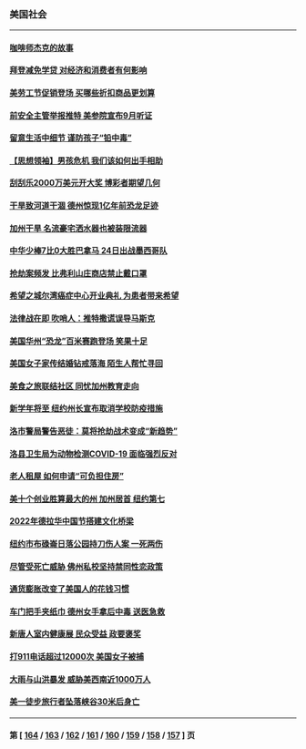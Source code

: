 ### 美国社会
---
#### [咖啡师杰克的故事](../../pages/ncid1078160/n13810070.md) 
#### [拜登减免学贷 对经济和消费者有何影响](../../pages/ncid1078160/n13809891.md) 
#### [美劳工节促销登场 买哪些折扣商品更划算](../../pages/ncid1078160/n13809422.md) 
#### [前安全主管举报推特 美参院宣布9月听证](../../pages/ncid1078160/n13809451.md) 
#### [留意生活中细节 谨防孩子“铅中毒”](../../pages/ncid1078160/n13809479.md) 
#### [【思想领袖】男孩危机 我们该如何出手相助](../../pages/ncid1078160/n13802005.md) 
#### [刮刮乐2000万美元开大奖 博彩者期望几何](../../pages/ncid1078160/n13809417.md) 
#### [干旱致河道干涸 德州惊现1亿年前恐龙足迹](../../pages/ncid1078160/n13808811.md) 
#### [加州干旱 名流豪宅洒水器也被装限流器](../../pages/ncid1078160/n13808901.md) 
#### [中华少棒7比0大胜巴拿马 24日出战墨西哥队](../../pages/ncid1078160/n13808658.md) 
#### [抢劫案频发 比弗利山庄商店禁止戴口罩](../../pages/ncid1078160/n13808796.md) 
#### [希望之城尔湾癌症中心开业典礼 为患者带来希望](../../pages/ncid1078160/n13808593.md) 
#### [法律战在即 吹哨人：推特撒谎误导马斯克](../../pages/ncid1078160/n13808505.md) 
#### [美国华州“恐龙”百米赛跑登场 笑果十足](../../pages/ncid1078160/n13808218.md) 
#### [美国女子家传结婚钻戒落海 陌生人帮忙寻回](../../pages/ncid1078160/n13808083.md) 
#### [美食之旅联结社区 同忧加州教育走向](../../pages/ncid1078160/n13808180.md) 
#### [新学年将至 纽约州长宣布取消学校防疫措施](../../pages/ncid1078160/n13808048.md) 
#### [洛市警局警告恶徒：莫将抢劫战术变成“新趋势”](../../pages/ncid1078160/n13808120.md) 
#### [洛县卫生局为动物检测COVID-19 面临强烈反对](../../pages/ncid1078160/n13808024.md) 
#### [老人租屋 如何申请“可负担住房”](../../pages/ncid1078160/n13808044.md) 
#### [美十个创业胜算最大的州 加州居首 纽约第七](../../pages/ncid1078160/n13807711.md) 
#### [2022年德拉华中国节搭建文化桥梁](../../pages/ncid1078160/n13807810.md) 
#### [纽约市布碌崙日落公园持刀伤人案 一死两伤](../../pages/ncid1078160/n13807403.md) 
#### [尽管受死亡威胁 佛州私校坚持禁同性恋政策](../../pages/ncid1078160/n13807315.md) 
#### [通货膨胀改变了美国人的花钱习惯](../../pages/ncid1078160/n13807267.md) 
#### [车门把手夹纸巾 德州女手拿后中毒 送医急救](../../pages/ncid1078160/n13807186.md) 
#### [新唐人室内健康展 民众受益 政要褒奖](../../pages/ncid1078160/n13806922.md) 
#### [打911电话超过12000次 美国女子被捕](../../pages/ncid1078160/n13806877.md) 
#### [大雨与山洪暴发 威胁美西南近1000万人](../../pages/ncid1078160/n13806761.md) 
#### [美一徒步旅行者坠落峡谷30米后身亡](../../pages/ncid1078160/n13806788.md) 

---
#### 第 [ [164](./164.md) / [163](./163.md) / [162](./162.md) / [161](./161.md) / [160](./160.md) / [159](./159.md) / [158](./158.md) / [157](./157.md) ] 页
